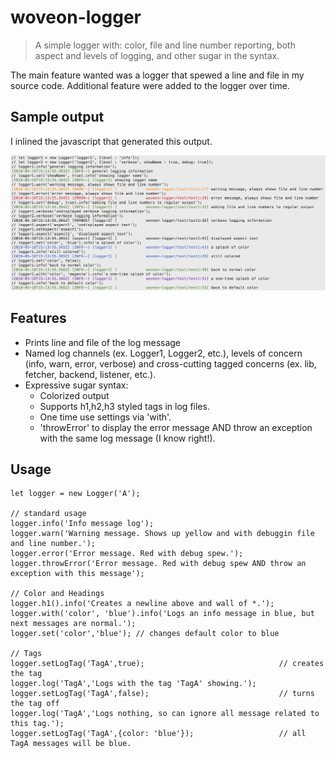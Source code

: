 # woveon-logger
> A simple logger with: color, file and line number reporting, both aspect and levels of logging, and other sugar in the syntax.

The main feature wanted was a logger that spewed a line and file in my source code. Additional feature were added to the logger over time.

## Sample output

I inlined the javascript that generated this output.

![Sample logger output (from mocha test)](img/sampleoutput.png?raw=true#asddd "Sample Logger Output")


## Features

* Prints line and file of the log message
* Named log channels (ex. Logger1, Logger2, etc.), levels of concern (info, warn, error, verbose) and cross-cutting tagged concerns (ex. lib, fetcher, backend, listener, etc.). 
* Expressive sugar syntax:
  * Colorized output
  * Supports h1,h2,h3 styled tags in log files.
  * One time use settings via 'with'.
  * 'throwError' to display the error message AND throw an exception with the same log message (I know right!).


## Usage

    let logger = new Logger('A');
    
    // standard usage
    logger.info('Info message log');
    logger.warn('Warning message. Shows up yellow and with debuggin file and line number.');
    logger.error('Error message. Red with debug spew.');
    logger.throwError('Error message. Red with debug spew AND throw an exception with this message');
    
    // Color and Headings
    logger.h1().info('Creates a newline above and wall of *.');
    logger.with('color', 'blue').info('Logs an info message in blue, but next messages are normal.');
    logger.set('color','blue'); // changes default color to blue
    
    // Tags
    logger.setLogTag('TagA',true);                              // creates the tag
    logger.log('TagA','Logs with the tag 'TagA' showing.');
    logger.setLogTag('TagA',false);                             // turns the tag off
    logger.log('TagA','Logs nothing, so can ignore all message related to this tag.');
    logger.setLogTag('TagA',{color: 'blue'});                   // all TagA messages will be blue.
 
    
